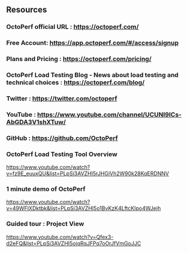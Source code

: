 ## Resources

### OctoPerf official URL : https://octoperf.com/

### Free Account: https://app.octoperf.com/#/access/signup

### Plans and Pricing : https://octoperf.com/pricing/

### OctoPerf Load Testing Blog - News about load testing and technical choices :  https://octoperf.com/blog/

### Twitter : https://twitter.com/octoperf

### YouTube : https://www.youtube.com/channel/UCUNI9ICs-AbGDA3V1shXTuw/

### 

### GitHub : https://github.com/OctoPerf

### OctoPerf Load Testing Tool Overview

https://www.youtube.com/watch?v=fz9E_euuxQU&list=PLpSi3AVZHI5rJHGiVh2W90k28KqERDNNV

### 1 minute demo of OctoPerf

https://www.youtube.com/watch?v=49WFIXDktbk&list=PLpSi3AVZHI5o1BvKzK4LftcKIpo4WJejh

### Guided tour : Project View

https://www.youtube.com/watch?v=Qfex3-d2eFQ&list=PLpSi3AVZHI5ojqRqJFPq7oOrJfVmGoJJC

